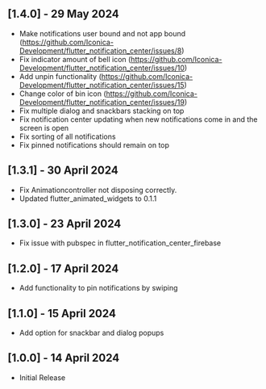 ## [1.4.0] - 29 May 2024

* Make notifications user bound and not app bound (https://github.com/Iconica-Development/flutter_notification_center/issues/8)
* Fix indicator amount of bell icon (https://github.com/Iconica-Development/flutter_notification_center/issues/10)
* Add unpin functionality (https://github.com/Iconica-Development/flutter_notification_center/issues/15)
* Change color of bin icon (https://github.com/Iconica-Development/flutter_notification_center/issues/19)
* Fix multiple dialog and snackbars stacking on top
* Fix notification center updating when new notifications come in and the screen is open
* Fix sorting of all notifications
* Fix pinned notifications should remain on top

## [1.3.1] - 30 April 2024

* Fix Animationcontroller not disposing correctly.
* Updated flutter_animated_widgets to 0.1.1

## [1.3.0] - 23 April 2024

* Fix issue with pubspec in flutter_notification_center_firebase

## [1.2.0] - 17 April 2024

* Add functionality to pin notifications by swiping

## [1.1.0] - 15 April 2024

* Add option for snackbar and dialog popups 

## [1.0.0] - 14 April 2024

* Initial Release